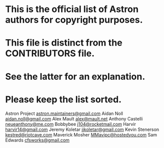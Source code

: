 # This is the official list of Astron authors for copyright purposes.
# This file is distinct from the CONTRIBUTORS file.
# See the latter for an explanation.
#
# Please keep the list sorted.

Astron Project <astron.maintainers@gmail.com>
Aidan Noll <aidan.noll@gmail.com>
Alex Mault <alex@mault.net>
Anthony Castelli <neueanthony@me.com>
Bobbybee <j104@rocketmail.com>
Harvir <harvir14@gmail.com>
Jeremy Koletar <jjkoletar@gmail.com>
Kevin Stenerson <kestred@riotcave.com>
Maverick Mosher <MMavipc@hostedyou.com>
Sam Edwards <cfsworks@gmail.com>
